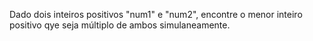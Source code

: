 Dado dois inteiros positivos "num1" e "num2", encontre o menor inteiro positivo qye seja múltiplo de ambos simulaneamente.